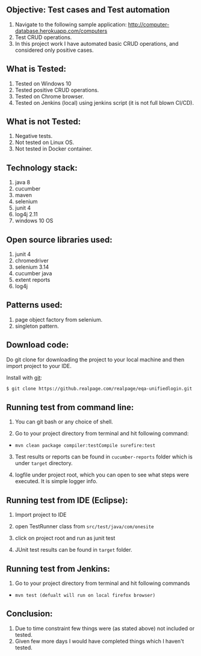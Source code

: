 ## Objective: Test cases and Test automation 

1. Navigate to the following sample application: http://computer-database.herokuapp.com/computers
2. Test CRUD operations. 
3. In this project work I have automated basic CRUD operations, and considered only positive cases.


What is Tested:
---------------

1. Tested on Windows 10
2. Tested positive CRUD operations.
3. Tested on Chrome browser.
4. Tested on Jenkins (local) using jenkins script (it is not full blown CI/CD). 


What is not Tested:
-------------------

1. Negative tests.
2. Not tested on Linux OS.
3. Not tested in Docker container.


Technology stack:
-----------------

1. java 8
2. cucumber
3. maven
4. selenium
5. junit 4
6. log4j 2.11
6. windows 10 OS


Open source libraries used:
---------------------------

1. junit 4
2. chromedriver
3. selenium 3.14
4. cucumber java
5. extent reports
6. log4j
    

Patterns used:
-----------------

1. page object factory from selenium.
2. singleton pattern.


Download code:
---------------

Do git clone for downloading the project to your local machine and then import project to your IDE.

Install with [git](https://git-scm.com/downloads):
	
```sh
$ git clone https://github.realpage.com/realpage/eqa-unifiedlogin.git
```


Running test from command line:
------------------------------

1. You can git bash or any choice of shell.

2. Go to your project directory from terminal and hit following command:

* `mvn clean package compiler:testCompile surefire:test`

3. Test results or reports can be found in `cucumber-reports` folder which is under `target` directory.

4. logfile under project root, which you can open to see what steps were executed. It is simple logger info.


Running test from IDE (Eclipse):
-------------------------------

1. Import project to IDE

2. open TestRunner class from `src/test/java/com/onesite`

3. click on project root and run as junit test

4. JUnit test results can be found in `target` folder.



Running test from Jenkins:
-------------------------------

1. Go to your project directory from terminal and hit following commands

* `mvn test (defualt will run on local firefox browser)`


Conclusion:
-----------

1. Due to time constraint few things were (as stated above) not included or tested.
2. Given few more days I would have completed things which I haven't tested.

